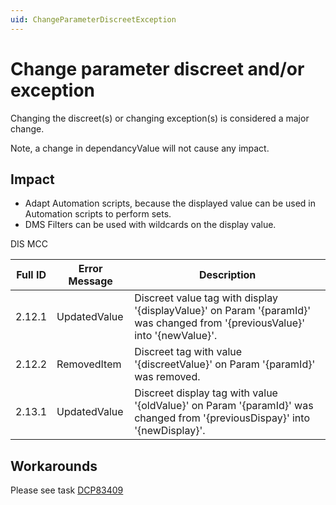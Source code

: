 ```yaml
---
uid: ChangeParameterDiscreetException
---
```


# Change parameter discreet and/or exception

Changing the discreet(s) or changing exception(s) is considered a major change.

Note, a change in dependancyValue will not cause any impact.

## Impact

- Adapt Automation scripts, because the displayed value can be used in Automation scripts to perform sets.
- DMS Filters can be used with wildcards on the display value.

DIS MCC

| Full ID | Error Message | Description |
|---------|---------------|-------------|
| 2.12.1  | UpdatedValue | Discreet value tag with display '{displayValue}' on Param '{paramId}' was changed from '{previousValue}' into '{newValue}'. |
| 2.12.2  | RemovedItem | Discreet tag with value '{discreetValue}' on Param '{paramId}' was removed. |
| 2.13.1  | UpdatedValue | Discreet display tag with value '{oldValue}' on Param '{paramId}' was changed from '{previousDispay}' into '{newDisplay}'. |

## Workarounds

Please see task [DCP83409](https://dcp.skyline.be/Lists/Tasks/DispForm.aspx?ID=83409)
